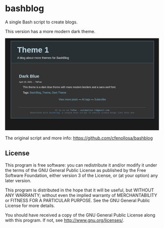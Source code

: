 bashblog
========

A single Bash script to create blogs. 

This version has a more modern dark theme.

![](bashblog-dark-blue.jpg)

The original script and more info:
<https://github.com/cfenollosa/bashblog>




License
-------

This program is free software: you can redistribute it and/or modify
it under the terms of the GNU General Public License as published by
the Free Software Foundation, either version 3 of the License, or
(at your option) any later version.

This program is distributed in the hope that it will be useful,
but WITHOUT ANY WARRANTY; without even the implied warranty of
MERCHANTABILITY or FITNESS FOR A PARTICULAR PURPOSE.  See the
GNU General Public License for more details.

You should have received a copy of the GNU General Public License
along with this program.  If not, see <http://www.gnu.org/licenses/>.
